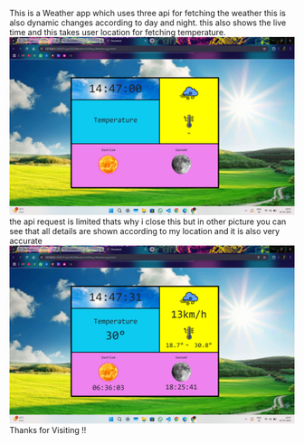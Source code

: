 This is a Weather app which uses three api for fetching the weather this is also dynamic changes according to day and night. this also shows the live time and this takes user location for fetching temperature.
<br>
<img src="./readmeimg/img1.png" alt="img1"></img>
the api request is limited thats why i close this but in other picture you can see that all details are shown according to my location and it is also very accurate
<img src="./readmeimg/img2.png" alt="img2"></img>
Thanks for Visiting !!